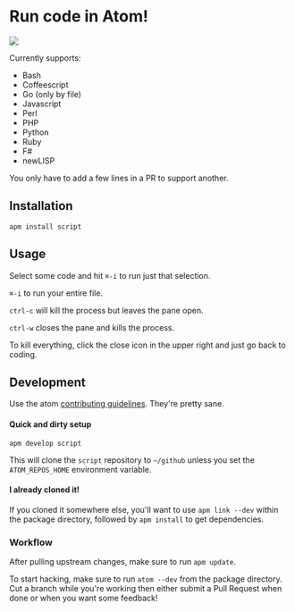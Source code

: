 # Run code in Atom!

![](https://f.cloud.github.com/assets/836375/2354274/4932e59e-a5bb-11e3-9f00-c5b5c9d6fc67.gif)

Currently supports:

  * Bash
  * Coffeescript
  * Go (only by file)
  * Javascript
  * Perl
  * PHP
  * Python
  * Ruby
  * F#
  * newLISP

You only have to add a few lines in a PR to support another.

## Installation

`apm install script`

## Usage

Select some code and hit `⌘-i` to run just that selection.

`⌘-i` to run your entire file.

`ctrl-c` will kill the process but leaves the pane open.

`ctrl-w` closes the pane and kills the process.

To kill everything, click the close icon in the upper right and just go back to
coding.

## Development

Use the atom [contributing guidelines](https://atom.io/docs/latest/contributing).
They're pretty sane.

#### Quick and dirty setup

`apm develop script`

This will clone the `script` repository to `~/github` unless you set the
`ATOM_REPOS_HOME` environment variable.

#### I already cloned it!

If you cloned it somewhere else, you'll want to use `apm link --dev` within the
package directory, followed by `apm install` to get dependencies.

### Workflow

After pulling upstream changes, make sure to run `apm update`.

To start hacking, make sure to run `atom --dev` from the package directory.
Cut a branch while you're working then either submit a Pull Request when done
or when you want some feedback!
